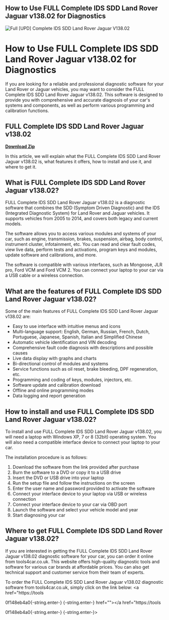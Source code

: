 ## How to Use FULL Complete IDS SDD Land Rover Jaguar v138.02 for Diagnostics

 
![Full \[UPD\] Complete IDS SDD Land Rover Jaguar V138.02](https://encrypted-tbn1.gstatic.com/images?q=tbn:ANd9GcQ52k4WGlxKu1MLST-z4LZWsXZGaeA-gMbBc7Vt8z3eeYl56zT4AkEttLI)

 
# How to Use FULL Complete IDS SDD Land Rover Jaguar v138.02 for Diagnostics
 
If you are looking for a reliable and professional diagnostic software for your Land Rover or Jaguar vehicles, you may want to consider the FULL Complete IDS SDD Land Rover Jaguar v138.02. This software is designed to provide you with comprehensive and accurate diagnosis of your car's systems and components, as well as perform various programming and calibration functions.
 
## FULL Complete IDS SDD Land Rover Jaguar v138.02


[**Download Zip**](https://vercupalo.blogspot.com/?d=2tKilj)

 
In this article, we will explain what the FULL Complete IDS SDD Land Rover Jaguar v138.02 is, what features it offers, how to install and use it, and where to get it.
 
## What is FULL Complete IDS SDD Land Rover Jaguar v138.02?
 
FULL Complete IDS SDD Land Rover Jaguar v138.02 is a diagnostic software that combines the SDD (Symptom Driven Diagnostic) and the IDS (Integrated Diagnostic System) for Land Rover and Jaguar vehicles. It supports vehicles from 2005 to 2014, and covers both legacy and current models.
 
The software allows you to access various modules and systems of your car, such as engine, transmission, brakes, suspension, airbag, body control, instrument cluster, infotainment, etc. You can read and clear fault codes, view live data, perform tests and activations, program keys and modules, update software and calibrations, and more.
 
The software is compatible with various interfaces, such as Mongoose, JLR pro, Ford VCM and Ford VCM 2. You can connect your laptop to your car via a USB cable or a wireless connection.
 
## What are the features of FULL Complete IDS SDD Land Rover Jaguar v138.02?
 
Some of the main features of FULL Complete IDS SDD Land Rover Jaguar v138.02 are:
 
- Easy to use interface with intuitive menus and icons
- Multi-language support: English, German, Russian, French, Dutch, Portuguese, Japanese, Spanish, Italian and Simplified Chinese
- Automatic vehicle identification and VIN decoding
- Comprehensive fault code diagnosis with descriptions and possible causes
- Live data display with graphs and charts
- Bi-directional control of modules and systems
- Service functions such as oil reset, brake bleeding, DPF regeneration, etc.
- Programming and coding of keys, modules, injectors, etc.
- Software update and calibration download
- Offline and online programming modes
- Data logging and report generation

## How to install and use FULL Complete IDS SDD Land Rover Jaguar v138.02?
 
To install and use FULL Complete IDS SDD Land Rover Jaguar v138.02, you will need a laptop with Windows XP, 7 or 8 (32bit) operating system. You will also need a compatible interface device to connect your laptop to your car.
 
The installation procedure is as follows:

1. Download the software from the link provided after purchase
2. Burn the software to a DVD or copy it to a USB drive
3. Insert the DVD or USB drive into your laptop
4. Run the setup file and follow the instructions on the screen
5. Enter the user name and password provided to activate the software
6. Connect your interface device to your laptop via USB or wireless connection
7. Connect your interface device to your car via OBD port
8. Launch the software and select your vehicle model and year
9. Start diagnosing your car

## Where to get FULL Complete IDS SDD Land Rover Jaguar v138.02?
 
If you are interested in getting the FULL Complete IDS SDD Land Rover Jaguar v138.02 diagnostic software for your car, you can order it online from tools4car.co.uk. This website offers high-quality diagnostic tools and software for various car brands at affordable prices. You can also get technical support and customer service from their team of experts.
 
To order the FULL Complete IDS SDD Land Rover Jaguar v138.02 diagnostic software from tools4car.co.uk, simply click on the link below:
  <a href="https://tools</p> 0f148eb4a0{-string.enter-}
{-string.enter-} href=""></a href="https://tools</p> 0f148eb4a0{-string.enter-}
{-string.enter-}>
